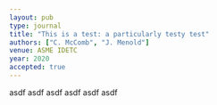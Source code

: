 ```yaml
---
layout: pub
type: journal
title: "This is a test: a particularly testy test"
authors: ["C. McComb", "J. Menold"]
venue: ASME IDETC
year: 2020
accepted: true
---
```

asdf asdf asdf asdf asdf asdf 